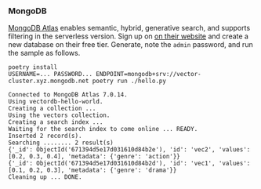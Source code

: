 ### MongoDB

[MongoDB Atlas](https://www.mongodb.com/docs/atlas/atlas-vector-search/vector-search-overview/) enables semantic, hybrid, generative search, and supports filtering in the serverless version. Sign up on [on their website](https://cloud.mongodb.com/) and create a new database on their free tier. Generate, note the `admin` password, and run the sample as follows.

```
poetry install
USERNAME=... PASSWORD... ENDPOINT=mongodb+srv://vector-cluster.xyz.mongodb.net poetry run ./hello.py

Connected to MongoDB Atlas 7.0.14.
Using vectordb-hello-world.
Creating a collection ...
Using the vectors collection.
Creating a search index ...
Waiting for the search index to come online ... READY.
Inserted 2 record(s).
Searching ........ 2 result(s)
{'_id': ObjectId('671394d5e17d031610d84b2e'), 'id': 'vec2', 'values': [0.2, 0.3, 0.4], 'metadata': {'genre': 'action'}}
{'_id': ObjectId('671394d5e17d031610d84b2d'), 'id': 'vec1', 'values': [0.1, 0.2, 0.3], 'metadata': {'genre': 'drama'}}
Cleaning up ... DONE.
```
